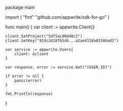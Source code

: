 package main

import (
    "fmt"
    "github.com/appwrite/sdk-for-go"
)

func main() {
    var client := appwrite.Client{}

    client.SetProject("5df5acd0d48c2")
    client.SetKey("919c2d18fb5d4...a2ae413da83346ad2")

    var service := appwrite.Users{
        client: &client
    }

    var response, error := service.Get("[USER_ID]")

    if error != nil {
        panic(error)
    }

    fmt.Println(response)
}